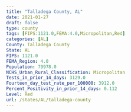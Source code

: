 ```yaml
---
title: "Talladega County, AL"
date: 2021-01-27
draft: false
type: county
tags: [FIPS:1121.0,FEMA:4.0,Micropolitan,Red]
categories: [AL]
County: Talladega County
State: AL
FIPS: 1121.0
FEMA_Region: 4.0
Population: 79978.0
NCHS_Urban_Rural_Classification: Micropolitan
Tests_in_prior_14_days: 3129.0
Fourteen_day_test_rate_per_100000: 3912.0
Percent_Positivity_in_prior_14_days: 0.112
Level: Red
url: /states/AL/talladega-county
---
```



